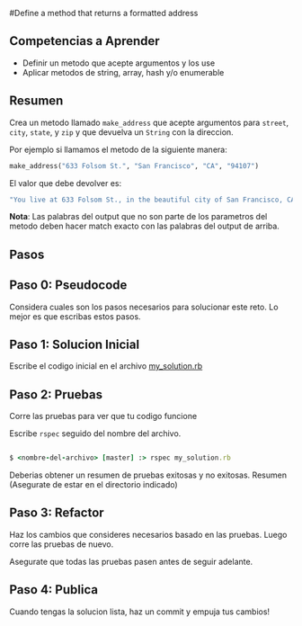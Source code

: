 #Define a method that returns a formatted address

## Competencias a Aprender
- Definir un metodo que acepte argumentos y los use
- Aplicar metodos de string, array, hash y/o enumerable


## Resumen
Crea un metodo llamado `make_address` que acepte argumentos para `street`, `city`, `state`, y `zip` y que devuelva un `String` con la direccion.

Por ejemplo si llamamos el metodo de la siguiente manera:

```ruby
make_address("633 Folsom St.", "San Francisco", "CA", "94107")
```

El valor que debe devolver es:

```ruby
"You live at 633 Folsom St., in the beautiful city of San Francisco, CA. Your zip is 94107."
```

**Nota**: Las palabras del output que no son parte de los parametros del metodo deben hacer match exacto con las palabras del output de arriba.


## Pasos

## Paso 0: Pseudocode
Considera cuales son los pasos necesarios para solucionar este reto. Lo mejor es que escribas estos pasos.

## Paso 1: Solucion Inicial
Escribe el codigo inicial en el archivo [my_solution.rb](my_solution.rb)

## Paso 2: Pruebas
Corre las pruebas para ver que tu codigo funcione

Escribe `rspec` seguido del nombre del archivo.

```ruby

$ <nombre-del-archivo> [master] :> rspec my_solution.rb

```

Deberias obtener un resumen de pruebas exitosas y no exitosas. Resumen (Asegurate de estar en el directorio indicado)

## Paso 3: Refactor
Haz los cambios que consideres necesarios basado en las pruebas. Luego corre las pruebas de nuevo.

Asegurate que todas las pruebas pasen antes de seguir adelante.

## Paso 4: Publica
Cuando tengas la solucion lista, haz un commit y empuja tus cambios!
